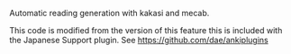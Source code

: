 Automatic reading generation with kakasi and mecab.

This code is modified from the version of this feature
this is included with the Japanese Support plugin.
See https://github.com/dae/ankiplugins
